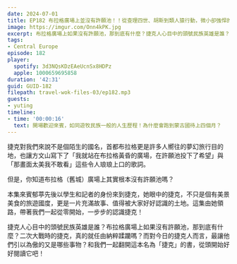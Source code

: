 ```yaml
---
date: 2024-07-01
title: EP182 布拉格廣場上並沒有許願池！！從查理四世、胡斯到類人猿行動，微小卻強悍的捷克民族標題
image: https://imgur.com/Onn4kPK.jpg
excerpt: 布拉格廣場上如果沒有許願池，那到底有什麼？捷克人心目中的頭號民族英雄是誰？二次大戰時的捷克，真的就任由納粹蹂躪嗎？而對今日的捷克人而言，最讓他們引以為傲的又是哪些事物？和我們一起翻開這本名為「捷克」的書，從頭開始好好閱讀它吧！
tags:
- Central Europe
episode: 182
player:
  spotify: 3d3NQsKDzEAeUcnSx8HDPz
  apple: 1000659695858
duration: '42:31'
guid: GUID-182
filepath: travel-wok-files-03/ep182.mp3
guests:
- yuting
timeline:
- time: '00:00:16'
  text: 開場歡迎來賓，如同遊牧民族一般的人生歷程！為什麼會跑到蒙古國待上四個月？
---
```

捷克對我們來說不是個陌生的國名，首都布拉格更是許多人嚮往的夢幻旅行目的地，也讓方文山寫下了「我就站在布拉格黃昏的廣場，在許願池投下了希望」與「那畫面太美我不敢看」這些令人琅琅上口的歌詞。

但是，你知道布拉格（舊城）廣場上其實根本沒有許願池嗎？

本集來賓郁葶先後以學生和記者的身份來到捷克，她眼中的捷克，不只是個有美景美食的旅遊國度，更是一片充滿故事、值得被大家好好認識的土地。這集由她領路，帶著我們一起從零開始，一步步的認識捷克！

捷克人心目中的頭號民族英雄是誰？布拉格廣場上如果沒有許願池，那到底有什麼？二次大戰時的捷克，真的就任由納粹蹂躪嗎？而對今日的捷克人而言，最讓他們引以為傲的又是哪些事物？和我們一起翻開這本名為「捷克」的書，從頭開始好好閱讀它吧！

